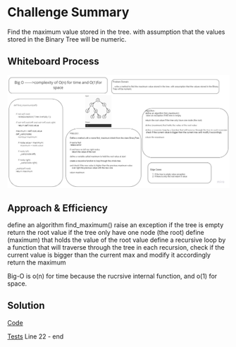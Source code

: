 # Challenge Summary

Find the maximum value stored in the tree. with assumption  that the values stored in the Binary Tree will be numeric.

## Whiteboard Process
![img](./find_max.jpg)

## Approach & Efficiency
define an algorithm find_maximum() raise an exception if the tree is empty return the root value if the tree only have one node (the root) define (maximum) that holds the value of the root value define a recursive loop by a function that will traverse through the tree in each recursion, check if the current value is bigger than the current max and modify it accordingly return the maximum

Big-O is o(n) for time because the rucrsive internal function, and o(1) for space.

## Solution
[Code](./max.py)

[Tests](../tests/test_trees.py) Line 22 - end